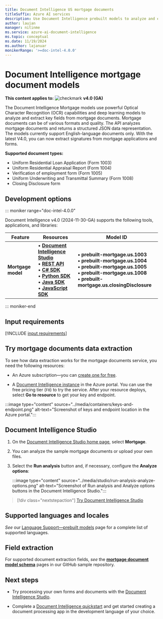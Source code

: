 ```yaml
---
title: Document Intelligence US mortgage documents
titleSuffix: Azure AI services
description: Use Document Intelligence prebuilt models to analyze and extract key fields from mortgage documents.
author: laujan
manager: nitinme
ms.service: azure-ai-document-intelligence
ms.topic: conceptual
ms.date: 11/19/2024
ms.author: lajanuar
monikerRange: '>=doc-intel-4.0.0'
---
```

<!-- markdownlint-disable MD033 -->
<!-- markdownlint-disable MD051 -->
<!-- markdownlint-disable MD024 -->
<!-- markdownlint-disable MD036 -->
<!-- markdownlint-disable MD049 -->
<!-- markdownlint-disable MD001 -->

# Document Intelligence mortgage document models

**This content applies to:** ![checkmark](../media/yes-icon.png) **v4.0 (GA)** 

The Document Intelligence Mortgage models use powerful Optical Character Recognition (OCR) capabilities and deep learning models to analyze and extract key fields from mortgage documents. Mortgage documents can be of various formats and quality. The API analyzes mortgage documents and returns a structured JSON data representation. The models currently support English-language documents only. With the latest V4.0, you can now extract signatures from mortgage applications and forms.

**Supported document types:**

* Uniform Residential Loan Application (Form 1003)
* Uniform Residential Appraisal Report (Form 1004)
* Verification of employment form (Form 1005)
* Uniform Underwriting and Transmittal Summary (Form 1008)
* Closing Disclosure form

## Development options

::: moniker range="doc-intel-4.0.0"

Document Intelligence v4.0 (2024-11-30-GA) supports the following tools, applications, and libraries:

| Feature | Resources | Model ID |
|----------|-------------|-----------|
|**Mortgage model**|&bullet; [**Document Intelligence Studio**](https://formrecognizer.appliedai.azure.com)</br>&bullet;  [**REST API**](/rest/api/aiservices/operation-groups?view=rest-aiservices-v4.0%20(2024-11-30)&preserve-view=true)</br>&bullet;  [**C# SDK**](../quickstarts/get-started-sdks-rest-api.md?view=doc-intel-4.0.0&preserve-view=true)</br>&bullet;  [**Python SDK**](../quickstarts/get-started-sdks-rest-api.md?view=doc-intel-4.0.0&preserve-view=true)</br>&bullet;  [**Java SDK**](../quickstarts/get-started-sdks-rest-api.md?view=doc-intel-4.0.0&preserve-view=true)</br>&bullet;  [**JavaScript SDK**](../quickstarts/get-started-sdks-rest-api.md?view=doc-intel-4.0.0&preserve-view=true)|**&bullet; prebuilt-mortgage.us.1003</br>&bullet; prebuilt-mortgage.us.1004</br>&bullet; prebuilt-mortgage.us.1005</br>&bullet; prebuilt-mortgage.us.1008</br>&bullet; prebuilt-mortgage.us.closingDisclosure**|

::: moniker-end

## Input requirements

[!INCLUDE [input requirements](../includes/input-requirements.md)]

## Try mortgage documents data extraction

To see how data extraction works for the mortgage documents service, you need the following resources:

* An Azure subscription—you can [create one for free](https://azure.microsoft.com/free/cognitive-services/).

* A [Document Intelligence instance](https://portal.azure.com/#create/Microsoft.CognitiveServicesFormRecognizer) in the Azure portal. You can use the free pricing tier (`F0`) to try the service. After your resource deploys, select **Go to resource** to get your key and endpoint.

 :::image type="content" source="../media/containers/keys-and-endpoint.png" alt-text="Screenshot of keys and endpoint location in the Azure portal.":::

## Document Intelligence Studio

1. On the [Document Intelligence Studio home page](https://documentintelligence.ai.azure.com/studio), select **Mortgage**.

1. You can analyze the sample mortgage documents or upload your own files.

1. Select the **Run analysis** button and, if necessary, configure the **Analyze options**:

    :::image type="content" source="../media/studio/run-analysis-analyze-options.png" alt-text="Screenshot of Run analysis and Analyze options buttons in the Document Intelligence Studio.":::

> [!div class="nextstepaction"]
> [Try Document Intelligence Studio](https://formrecognizer.appliedai.azure.com/studio/prebuilt?formType=invoice)

## Supported languages and locales

*See* our [Language Support—prebuilt models](../language-support/prebuilt.md) page for a complete list of supported languages.

## Field extraction

For supported document extraction fields, *see* the [**mortgage document model schema**](https://github.com/Azure-Samples/document-intelligence-code-samples/tree/main/schema/2024-11-30-ga/us-mortgage)  pages in our GitHub sample repository.

## Next steps

* Try processing your own forms and documents with the [Document Intelligence Studio](https://formrecognizer.appliedai.azure.com/studio).

* Complete a [Document Intelligence quickstart](../quickstarts/get-started-sdks-rest-api.md?view=doc-intel-3.0.0&preserve-view=true) and get started creating a document processing app in the development language of your choice.
